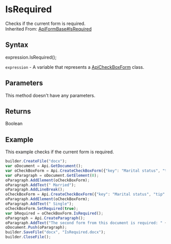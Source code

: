 # IsRequired

Checks if the current form is required.<br>Inherited From: [ApiFormBase#IsRequired](../../ApiFormBase/Methods/IsRequired.md)

## Syntax

expression.IsRequired();

`expression` - A variable that represents a [ApiCheckBoxForm](../ApiCheckBoxForm.md) class.

## Parameters

This method doesn't have any parameters.

## Returns

Boolean

## Example

This example checks if the current form is required.

```javascript
builder.CreateFile("docx");
var oDocument = Api.GetDocument();
var oCheckBoxForm = Api.CreateCheckBoxForm({"key": "Marital status", "tip": "Specify your marital status", "placeholder": "Marital status", "radio": true});
var oParagraph = oDocument.GetElement(0);
oParagraph.AddElement(oCheckBoxForm);
oParagraph.AddText(" Married");
oParagraph.AddLineBreak();
oCheckBoxForm = Api.CreateCheckBoxForm({"key": "Marital status", "tip": "Specify your marital status", "placeholder": "Marital status", "radio": true});
oParagraph.AddElement(oCheckBoxForm);
oParagraph.AddText(" Single");
oCheckBoxForm.SetRequired(true);
var bRequired = oCheckBoxForm.IsRequired();
oParagraph = Api.CreateParagraph();
oParagraph.AddText("The second form from this document is required: " + bRequired);
oDocument.Push(oParagraph);
builder.SaveFile("docx", "IsRequired.docx");
builder.CloseFile();
```